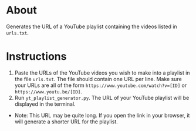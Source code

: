 # About
Generates the URL of a YouTube playlist containing the videos listed in `urls.txt`.

# Instructions
1. Paste the URLs of the YouTube videos you wish to make into a playlist in the file `urls.txt`. The file should contain one URL per line. Make sure your URLs are all of the form `https://www.youtube.com/watch?v=[ID]` or `https://www.youtu.be/[ID]`.
2. Run `yt_playlist_generator.py`. The URL of your YouTube playlist will be displayed in the terminal.
- Note: This URL may be quite long. If you open the link in your browser, it will generate a shorter URL for the playlist.